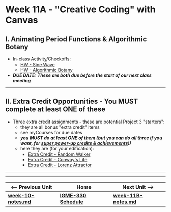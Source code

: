 # Week 11A - "Creative Coding" with Canvas

## I. Animating Period Functions & Algorithmic Botany

- In-class Activity/Checkoffs:
  - [HW - Sine Wave](https://github.com/tonethar/IGME-330-Master/blob/master/notes/HW-sine-wave.md)
  - [HW - Algorithmic Botany](https://github.com/tonethar/IGME-330-Master/blob/master/notes/HW-algorithmic-botany.md) 
- ***DUE DATE: These are both due before the start of our next class meeting***

<hr>

## II. Extra Credit Opportunities - You MUST complete at least ONE of these 
- Three extra credit assignments - these are potential Project 3 "starters":
  - they are all bonus "extra credit" items
  - see myCourses for due dates
  - ***you MUST do at least ONE of them (but you can do all three if you want, for <u>super power-up credits & achievements</u>!)***
  - here they are (for your edification):
    - [Extra Credit - Random Walker](https://github.com/tonethar/IGME-330-Master/blob/master/notes/HW-random-walker.md)
    - [Extra Credit - Conway's Life](https://github.com/tonethar/IGME-330-Master/blob/master/notes/HW-canvas-life.md)
    - [Extra Credit - Lorenz Attractor](https://github.com/tonethar/IGME-330-Master/blob/master/notes/HW-lorenz-attractor.md)



<hr><hr>


| <-- Previous Unit | Home | Next Unit -->
| --- | --- | --- 
| [**week-10-notes.md**](week-10A-notes.md)     |  [**IGME-330 Schedule**](../schedule.md) | [**week-11B-notes.md**](week-11B-notes.md)
